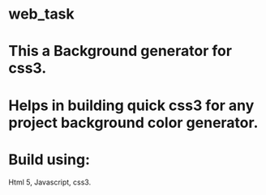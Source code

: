 # web_task
# This a Background generator for css3.
# Helps in building quick css3 for any project background color generator.

# Build using:
Html 5,
Javascript,
css3.
